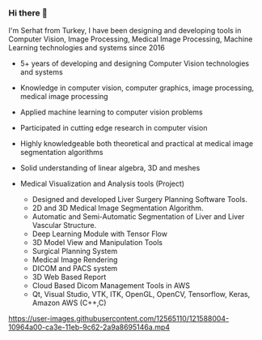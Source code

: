 ### Hi there 👋

I'm Serhat from Turkey, I have been designing and developing tools in Computer Vision, Image Processing, Medical Image Processing, Machine Learning technologies and systems since 2016

* 5+ years of developing and designing Computer Vision technologies and systems
* Knowledge in  computer vision, computer graphics, image processing, medical image processing  
* Applied machine learning to computer vision problems
* Participated in cutting edge research in computer vision
* Highly knowledgeable both theoretical and practical at medical image segmentation algorithms
* Solid understanding of linear algebra, 3D and meshes

* Medical Visualization and Analysis tools (Project)
  * Designed and developed Liver Surgery Planning Software Tools. 
  * 2D and 3D Medical Image Segmentation Algorithm.
  * Automatic and Semi-Automatic Segmentation of Liver and Liver Vascular Structure.
  * Deep Learning Module with Tensor Flow
  * 3D Model View and Manipulation Tools
  * Surgical Planning System
  * Medical Image Rendering
  * DICOM and PACS system 
  * 3D Web Based Report
  * Cloud Based Dicom Management Tools in AWS
  * Qt, Visual Studio, VTK, ITK, OpenGL, OpenCV, Tensorflow, Keras, Amazon AWS (C++,C)

 
https://user-images.githubusercontent.com/12565110/121588004-10964a00-ca3e-11eb-9c62-2a9a8695146a.mp4



